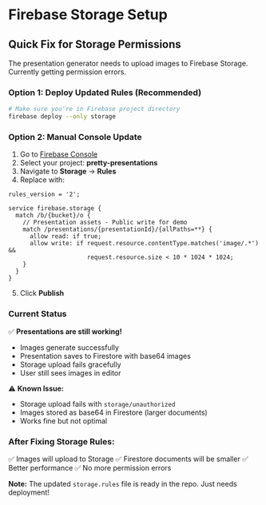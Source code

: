 # Firebase Storage Setup

## Quick Fix for Storage Permissions

The presentation generator needs to upload images to Firebase Storage. Currently getting permission errors.

### Option 1: Deploy Updated Rules (Recommended)

```bash
# Make sure you're in Firebase project directory
firebase deploy --only storage
```

### Option 2: Manual Console Update

1. Go to [Firebase Console](https://console.firebase.google.com/)
2. Select your project: **pretty-presentations**
3. Navigate to **Storage** → **Rules**
4. Replace with:

```
rules_version = '2';

service firebase.storage {
  match /b/{bucket}/o {
    // Presentation assets - Public write for demo
    match /presentations/{presentationId}/{allPaths=**} {
      allow read: if true;
      allow write: if request.resource.contentType.matches('image/.*') && 
                      request.resource.size < 10 * 1024 * 1024;
    }
  }
}
```

5. Click **Publish**

### Current Status

✅ **Presentations are still working!**
- Images generate successfully
- Presentation saves to Firestore with base64 images
- Storage upload fails gracefully
- User still sees images in editor

⚠️ **Known Issue:**
- Storage upload fails with `storage/unauthorized`
- Images stored as base64 in Firestore (larger documents)
- Works fine but not optimal

### After Fixing Storage Rules:

✅ Images will upload to Storage
✅ Firestore documents will be smaller
✅ Better performance
✅ No more permission errors

**Note:** The updated `storage.rules` file is ready in the repo. Just needs deployment!

